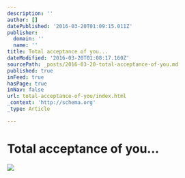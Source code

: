 ```yaml
---
description: ''
author: []
datePublished: '2016-03-20T01:09:15.011Z'
publisher:
  domain: ''
  name: ''
title: Total acceptance of you...
dateModified: '2016-03-20T01:08:17.160Z'
sourcePath: _posts/2016-03-20-total-acceptance-of-you.md
published: true
inFeed: true
hasPage: true
inNav: false
url: total-acceptance-of-you/index.html
_context: 'http://schema.org'
_type: Article

---
```

# Total acceptance of you...
![](https://the-grid-user-content.s3-us-west-2.amazonaws.com/676d9a91-0ee5-4ce6-8e9b-2db43ef1e4f3.png)